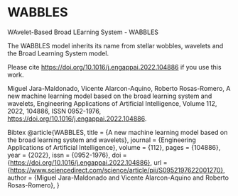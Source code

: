 # WABBLES
WAvelet-Based Broad LEarning System - WABBLES


The WABBLES model inherits its name from stellar wobbles, wavelets and the Broad Learning System model.

Please cite https://doi.org/10.1016/j.engappai.2022.104886 if you use this work.

Miguel Jara-Maldonado, Vicente Alarcon-Aquino, Roberto Rosas-Romero,
A new machine learning model based on the broad learning system and wavelets,
Engineering Applications of Artificial Intelligence,
Volume 112,
2022,
104886,
ISSN 0952-1976,
https://doi.org/10.1016/j.engappai.2022.104886.

Bibtex
@article{WABBLES,
title = {A new machine learning model based on the broad learning system and wavelets},
journal = {Engineering Applications of Artificial Intelligence},
volume = {112},
pages = {104886},
year = {2022},
issn = {0952-1976},
doi = {https://doi.org/10.1016/j.engappai.2022.104886},
url = {https://www.sciencedirect.com/science/article/pii/S0952197622001270},
author = {Miguel Jara-Maldonado and Vicente Alarcon-Aquino and Roberto Rosas-Romero},
}
